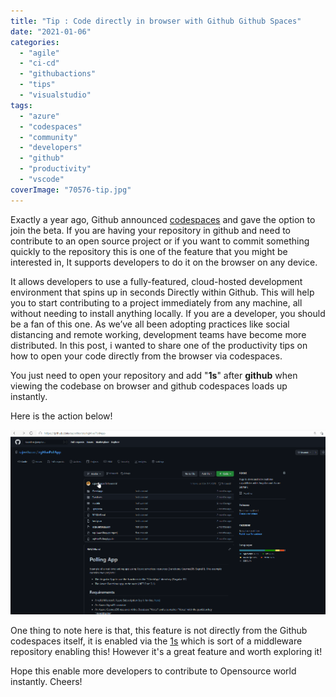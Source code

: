 ```yaml
---
title: "Tip : Code directly in browser with Github Github Spaces"
date: "2021-01-06"
categories: 
  - "agile"
  - "ci-cd"
  - "githubactions"
  - "tips"
  - "visualstudio"
tags: 
  - "azure"
  - "codespaces"
  - "community"
  - "developers"
  - "github"
  - "productivity"
  - "vscode"
coverImage: "70576-tip.jpg"
---
```


Exactly a year ago, Github announced [codespaces](https://github.com/features/codespaces) and gave the option to join the beta. If you are having your repository in github and need to contribute to an open source project or if you want to commit something quickly to the repository this is one of the feature that you might be interested in, It supports developers to do it on the browser on any device.

It allows developers to use a fully-featured, cloud-hosted development environment that spins up in seconds Directly within Github. This will help you to start contributing to a project immediately from any machine, all without needing to install anything locally. If you are a developer, you should be a fan of this one. As we’ve all been adopting practices like social distancing and remote working, development teams have become more distributed. In this post, i wanted to share one of the productivity tips on how to open your code directly from the browser via codespaces.

You just need to open your repository and add "**1s**" after **github** when viewing the codebase on browser and github codespaces loads up instantly.

Here is the action below!

![](images/1caeb-1612892331492-1024x601-1.gif)

One thing to note here is that, this feature is not directly from the Github codespaces itself, it is enabled via the [1s](https://github.com/conwnet/github1s) which is sort of a middleware repository enabling this! However it's a great feature and worth exploring it!

Hope this enable more developers to contribute to Opensource world instantly. Cheers!
